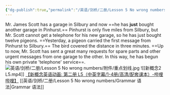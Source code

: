 ```yaml
---
{"dg-publish":true,"permalink":"/英语/剑桥/二册/Lesson 5 No wrong numbers/课文/","dgPassFrontmatter":true}
---
```



  Mr. James Scott has a garage in Silbury and now ==he has **just** bought another garage in Pinhurst.== Pinhurst is only five miles from Silbury, but Mr. Scott cannot get a telephone for his new garage, so he has just bought twelve pigeons. ==Yesterday, a pigeon carried the first message from Pinhurst to Silbury.== The bird covered the distance in three minutes. ==Up to now, Mr. Scott has sent a great many requests for spare parts and other urgent messages from one garage to the other. In this way, he has begun his own private 'telephone' service==.
  ![英语/剑桥/二册/Lesson 5 No wrong numbers/附件/重点划线.jpg](/img/user/%E8%8B%B1%E8%AF%AD/%E5%89%91%E6%A1%A5/%E4%BA%8C%E5%86%8C/Lesson%205%20No%20wrong%20numbers/%E9%99%84%E4%BB%B6/%E9%87%8D%E7%82%B9%E5%88%92%E7%BA%BF.jpg)
  ![[新概念2 L5.mp4]]
  [【新概念英语动画: 第二册 L5（中英字幕/1-4册/高清/配套课本）-哔哩哔哩】](https://b23.tv/Qxmfm56)
  [[英语/剑桥/二册/Lesson 5 No wrong numbers/Grammar 语法\|Grammar 语法]]

  

